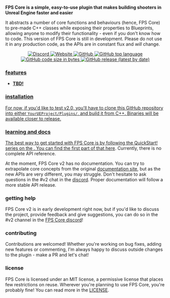 **FPS Core is a simple, easy-to-use plugin that makes building shooters in Unreal Engine faster and easier**

It abstracts a number of core functions and behaviours (hence, FPS Core) to pre-made C++ classes while exposing their properties to Blueprints, allowing anyone to modify their functionality - even if you don't know how to code. This version of FPS Core is still in development. Please do not use it in any production code, as the APIs are in constant flux and _will_ change.

<div align="center">
  <a href="https://discord.gg/yjkvET4UN" target="_blank" title="Discord">
  <img alt="Discord" src="https://img.shields.io/discord/1010210608030961804">
  <a href="https://fpscore.dev" target="_blank" title="Website">
  <img alt="Website" src="https://img.shields.io/website?label=documentation&url=https%3A%2F%2Ffpscore.dev">
  <a href="" target="_blank" title="">
  <img alt="GitHub" src="https://img.shields.io/github/license/whoisEllie/FPSCore">
  <img alt="GitHub top language" src="https://img.shields.io/github/languages/top/whoisEllie/FPSCore">
  <img alt="GitHub code size in bytes" src="https://img.shields.io/github/languages/code-size/whoisEllie/FPSCore">
  <img alt="GitHub release (latest by date)" src="https://img.shields.io/github/v/release/whoisEllie/FPSCore">
  <!--
  <a href="https://www.unrealengine.com/marketplace/en-US/product/fps-core" target="_blank" title="Marketplace Link">
  <img alt="Marketplace Link" src="https://img.shields.io/badge/download-marketplace-blue">
  -->
</div>

### features

- **TBD!**

### installation

For now, if you'd like to test v2.0, you'll have to clone this GitHub repository into either `YourUEProject/Plugins/`, and build it from C++. Binaries will be available closer to release.

### learning and docs

The best way to get started with FPS Core is by following the QuickStart! series on the . You can find the first part of that [here](https://whoisellie.github.io/OpenFPS-Quartz/FPS-Core/Quickstart/Quickstart-part-1). Currently, there is no complete API reference.

At the moment, FPS Core v2 has no documentation. You can try to extrapolate core concepts from the original [documentation site](https://whoisellie.github.io/OpenFPS-Quartz/), but as the new APIs are very different, you may struggle. Don't hesitate to ask questions in the #v2 chat in the [discord](https://discord.gg/nyjkvET4UN). Proper documentation will follow a more stable API release.

### getting help

FPS Core v2 is in early development right now, but if you'd like to discuss the project, provide feedback and give suggestions, you can do so in the #v2 channel in the [FPS Core discord](https://discord.gg/nyjkvET4UN)!

### contributing

Contributions are welcomed! Whether you're working on bug fixes, adding new features or commenting, I'm always happy to discuss outside changes to the plugin - make a PR and let's chat!

### license

FPS Core is licensed under an MIT license, a permissive license that places few restrictions on reuse. Wherever you're planning to use FPS Core, you're probably fine! You can read more in the [LICENSE](LICENSE).
